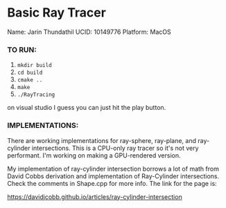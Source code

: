 # Basic Ray Tracer

Name: Jarin Thundathil
UCID: 10149776
Platform: MacOS 

### TO RUN:
1. ```mkdir build```
2. ```cd build```
3. ```cmake ..```
4. ```make```
5. ```./RayTracing```

on visual studio I guess you can just hit the play button. 

### IMPLEMENTATIONS:
There are working implementations for ray-sphere, ray-plane, and ray-cylinder intersections. This is a CPU-only ray tracer so it's not very performant. I'm working on making a GPU-rendered version.

My implementation of ray-cylinder intersection borrows a lot of math from David Cobbs derivation and implementation
of Ray-Cylinder intersections. Check the comments in Shape.cpp for more info. The link for the page is:

https://davidjcobb.github.io/articles/ray-cylinder-intersection 

